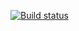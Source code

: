 [![Build status](https://ci.appveyor.com/api/projects/status/ecxfur8yurnw3xl2?svg=true)](https://ci.appveyor.com/project/yanach25/ahj-forms)